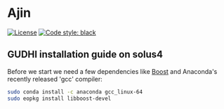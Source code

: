 # Ajin
[![License](https://img.shields.io/:license-mit-blue.svg)](https://badges.mit-license.org)
[![Code style: black](https://img.shields.io/badge/code%20style-black-000000.svg)](https://github.com/python/black)

## GUDHI installation guide on solus4
Before we start we need a few dependencies like [Boost](https://www.boost.org/doc/libs/1_65_0/more/getting_started/unix-variants.html#build-a-simple-program-using-boost) and Anaconda's recently released 'gcc' compiler:

```bash
sudo conda install -c anaconda gcc_linux-64
sudo eopkg install libboost-devel
```
